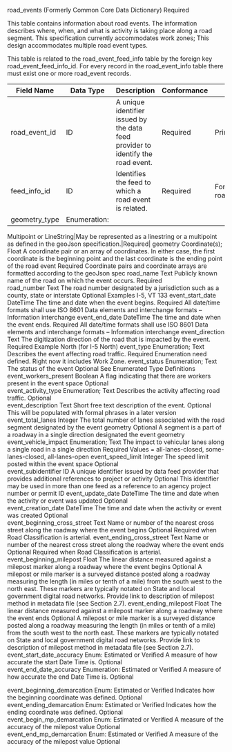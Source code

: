 road_events (Formerly Common Core Data Dictionary)
Required

This table contains information about road events.  The information describes where, when, and what is activity is taking place along a road segment. This specification currently accommodates work zones; This design accommodates multiple road event types.

This table is related to the road_event_feed_info table by the foreign key road_event_feed_info_id.  For every record in the road_event_info table there must exist one or more road_event records.

Field Name | Data Type | Description | Conformance | Notes
---------- | --------- | ---------------- | ----------- | -----
road_event_id|ID|A unique identifier issued by the data feed provider to identify the road event.|Required|Primary Key
feed_info_id|ID|Identifies the feed to which a road event is related.|Required|Foreign Key to road_event_feed_info
geometry_type|Enumeration: 
Multipoint or 
LineString|May be represented as a linestring or a multipoint as defined in the geoJson specification.|Required|
geometry	Coordinate(s);
Float	A coordinate pair or an array of coordinates.  In either case, the first coordinate is the beginning point and the last coordinate is the ending point of the road event	Required	Coordinate pairs and coordinate arrays are formatted according to the geoJson spec
road_name	Text	Publicly known name of the road on which the event occurs.	Required	
road_number	Text	The road number designated by a jurisdiction such as a county, state or interstate	Optional	Examples I-5, VT 133
event_start_date	DateTime	The time and date when the event begins.	Required	All date/time formats shall use ISO 8601 Data elements and interchange formats – Information interchange
event_end_date	DateTime	The time and date when the event ends.	Required	All date/time formats shall use ISO 8601 Data elements and interchange formats – Information interchange
event_direction	Text	The digitization direction of the road that is impacted by the event.	Required	Example North (for I-5 North)
event_type	Enumeration;
Text	Describes the event affecting road traffic.	Required	Enumeration need defined.  Right now it includes Work Zone.
event_status	Enumeration;
Text	The status of the event	Optional	See Enumerated Type Definitions
event_workers_present	Boolean	A flag indicating that there are workers present in the event space	Optional	
event_activity_type	Enumeration;
Text	Describes the activity affecting road traffic.	Optional	
event_description	Text	Short free text description of the event.	Optional	This will be populated with formal phrases in a later version
event_total_lanes	Integer	The total number of lanes associated with the road segment designated by the event geometry	Optional	A segment is a part of a roadway in a single direction designated the event geometry
event_vehicle_impact	Enumeration;
Text	The impact to vehicular lanes along a single road in a single direction	Required	Values = all-lanes-closed, some-lanes-closed, all-lanes-open
event_speed_limit	Integer	The speed limit posted within the event space	Optional	
event_subidentifier	ID	A unique identifier issued by data feed provider that provides additional references to project or activity	Optional	This identifier may be used in more
than one feed as a reference to an
agency project number or permit ID
event_update_date	DateTime	The time and date when the activity or event was updated	Optional	
event_creation_date	DateTime	The time and date when the activity or event was created	Optional	
event_beginning_cross_street	Text	Name or number of the nearest cross street along the roadway where the event begins	Optional	Required when Road
Classification is arterial.
event_ending_cross_street	Text	Name or number of the nearest cross street along the roadway where the event ends	Optional	Required when Road
Classification is arterial.
event_beginning_milepost	Float	The linear distance measured against a milepost marker along a roadway where the event begins	Optional	A milepost or mile marker is a surveyed distance posted along a roadway measuring the length (in miles or tenth of a mile) from the south west to the north east. These markers are typically notated on State and local government digital road networks. Provide link to description of milepost method in metadata file (see Section 2.7).
event_ending_milepost	Float	The linear distance measured against a milepost marker along a roadway where
the event ends	Optional	A milepost or mile marker is a surveyed distance posted along a roadway measuring the length (in miles or tenth of a mile) from the south west to the north east. These markers are typically notated on State and local government digital road
networks. Provide link to description of milepost method in metadata file (see Section 2.7).
event_start_date_accuracy	Enum:
Estimated or Verified	A measure of how accurate the start Date Time is.	Optional	
event_end_date_accuracy	Enumeration:
Estimated or Verified	A measure of how accurate the end Date Time is.	Optional 
	
event_beginning_demarcation	Enum:
Estimated or Verified	Indicates how the beginning coordinate was defined.	Optional	
event_ending_demarcation	Enum:
Estimated or Verified	Indicates how the ending coordinate was defined.	Optional	
event_begin_mp_demarcation	Enum:
Estimated or Verified	A measure of the accuracy of the milepost value	Optional	
event_end_mp_demarcation	Enum:
Estimated or Verified	A measure of the accuracy of the milepost value	Optional	
